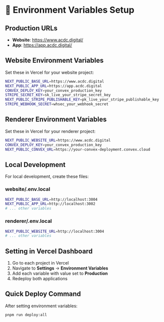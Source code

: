 # 🔧 Environment Variables Setup

## Production URLs
- **Website**: https://www.acdc.digital/
- **App**: https://app.acdc.digital/

## Website Environment Variables
Set these in Vercel for your website project:

```bash
NEXT_PUBLIC_BASE_URL=https://www.acdc.digital
NEXT_PUBLIC_APP_URL=https://app.acdc.digital
CONVEX_DEPLOY_KEY=your_convex_production_key
STRIPE_SECRET_KEY=sk_live_your_stripe_secret_key
NEXT_PUBLIC_STRIPE_PUBLISHABLE_KEY=pk_live_your_stripe_publishable_key
STRIPE_WEBHOOK_SECRET=whsec_your_webhook_secret
```

## Renderer Environment Variables
Set these in Vercel for your renderer project:

```bash
NEXT_PUBLIC_WEBSITE_URL=https://www.acdc.digital
CONVEX_DEPLOY_KEY=your_convex_production_key
NEXT_PUBLIC_CONVEX_URL=https://your-convex-deployment.convex.cloud
```

## Local Development
For local development, create these files:

### website/.env.local
```bash
NEXT_PUBLIC_BASE_URL=http://localhost:3004
NEXT_PUBLIC_APP_URL=http://localhost:3002
# ... other variables
```

### renderer/.env.local
```bash
NEXT_PUBLIC_WEBSITE_URL=http://localhost:3004
# ... other variables
```

## Setting in Vercel Dashboard

1. Go to each project in Vercel
2. Navigate to **Settings** → **Environment Variables**
3. Add each variable with value set to **Production**
4. Redeploy both applications

## Quick Deploy Command
After setting environment variables:
```bash
pnpm run deploy:all
``` 